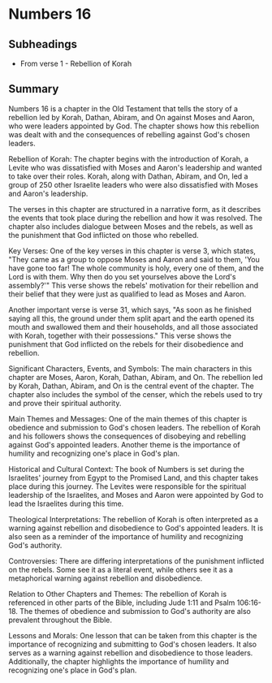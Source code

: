 # Numbers 16

## Subheadings

* From verse 1 - Rebellion of Korah

## Summary

Numbers 16 is a chapter in the Old Testament that tells the story of a rebellion led by Korah, Dathan, Abiram, and On against Moses and Aaron, who were leaders appointed by God. The chapter shows how this rebellion was dealt with and the consequences of rebelling against God's chosen leaders.

Rebellion of Korah:
The chapter begins with the introduction of Korah, a Levite who was dissatisfied with Moses and Aaron's leadership and wanted to take over their roles. Korah, along with Dathan, Abiram, and On, led a group of 250 other Israelite leaders who were also dissatisfied with Moses and Aaron's leadership.

The verses in this chapter are structured in a narrative form, as it describes the events that took place during the rebellion and how it was resolved. The chapter also includes dialogue between Moses and the rebels, as well as the punishment that God inflicted on those who rebelled.

Key Verses:
One of the key verses in this chapter is verse 3, which states, "They came as a group to oppose Moses and Aaron and said to them, 'You have gone too far! The whole community is holy, every one of them, and the Lord is with them. Why then do you set yourselves above the Lord's assembly?'" This verse shows the rebels' motivation for their rebellion and their belief that they were just as qualified to lead as Moses and Aaron.

Another important verse is verse 31, which says, "As soon as he finished saying all this, the ground under them split apart and the earth opened its mouth and swallowed them and their households, and all those associated with Korah, together with their possessions." This verse shows the punishment that God inflicted on the rebels for their disobedience and rebellion.

Significant Characters, Events, and Symbols:
The main characters in this chapter are Moses, Aaron, Korah, Dathan, Abiram, and On. The rebellion led by Korah, Dathan, Abiram, and On is the central event of the chapter. The chapter also includes the symbol of the censer, which the rebels used to try and prove their spiritual authority.

Main Themes and Messages:
One of the main themes of this chapter is obedience and submission to God's chosen leaders. The rebellion of Korah and his followers shows the consequences of disobeying and rebelling against God's appointed leaders. Another theme is the importance of humility and recognizing one's place in God's plan.

Historical and Cultural Context:
The book of Numbers is set during the Israelites' journey from Egypt to the Promised Land, and this chapter takes place during this journey. The Levites were responsible for the spiritual leadership of the Israelites, and Moses and Aaron were appointed by God to lead the Israelites during this time.

Theological Interpretations:
The rebellion of Korah is often interpreted as a warning against rebellion and disobedience to God's appointed leaders. It is also seen as a reminder of the importance of humility and recognizing God's authority.

Controversies:
There are differing interpretations of the punishment inflicted on the rebels. Some see it as a literal event, while others see it as a metaphorical warning against rebellion and disobedience.

Relation to Other Chapters and Themes:
The rebellion of Korah is referenced in other parts of the Bible, including Jude 1:11 and Psalm 106:16-18. The themes of obedience and submission to God's authority are also prevalent throughout the Bible.

Lessons and Morals:
One lesson that can be taken from this chapter is the importance of recognizing and submitting to God's chosen leaders. It also serves as a warning against rebellion and disobedience to those leaders. Additionally, the chapter highlights the importance of humility and recognizing one's place in God's plan.